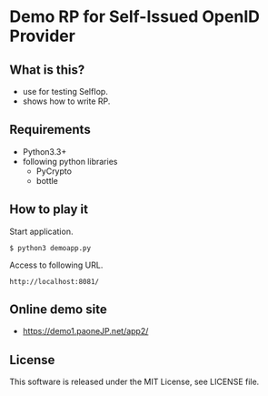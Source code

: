 Demo RP for Self-Issued OpenID Provider
=======================================

## What is this?

   - use for testing SelfIop.
   - shows how to write RP.


## Requirements

 * Python3.3+
 * following python libraries
   - PyCrypto
   - bottle


## How to play it

Start application.

    $ python3 demoapp.py

Access to following URL.

    http://localhost:8081/


## Online demo site

 * https://demo1.paoneJP.net/app2/


## License

This software is released under the MIT License, see LICENSE file.
